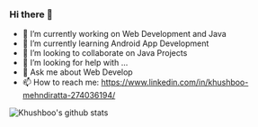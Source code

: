 ### Hi there 👋

<!--
**khushboo484/khushboo484** is a ✨ _special_ ✨ repository because its `README.md` (this file) appears on your GitHub profile.
Here are some ideas to get you started:
-->

- 🔭 I’m currently working on Web Development and Java 
- 🌱 I’m currently learning Android App Development
- 👯 I’m looking to collaborate on Java Projects
- 🤔 I’m looking for help with ...
- 💬 Ask me about Web Develop 
- 📫 How to reach me: https://www.linkedin.com/in/khushboo-mehndiratta-274036194/
<!--
- 😄 Pronouns: ...
- ⚡ Fun fact: ...
-->


![Khushboo's github stats](https://github-readme-stats.vercel.app/api?username=khushboo484&show_icons=true&theme=dracula)

